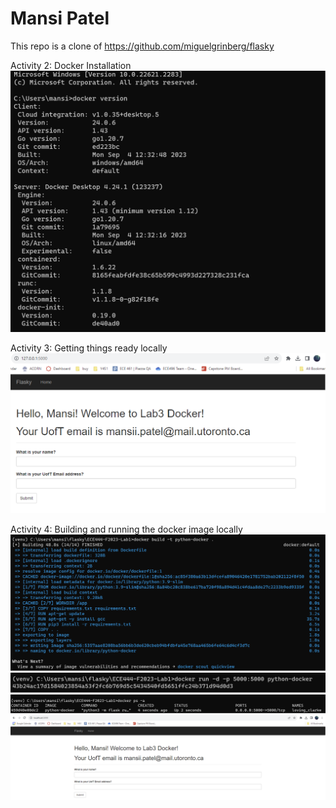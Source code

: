 # Mansi Patel 

This repo is a clone of https://github.com/miguelgrinberg/flasky

Activity 2: Docker Installation 
![Alt text](/images/lab3activity2.png)

Activity 3: Getting things ready locally
![Alt text](/images/lab3activity3.png)

Activity 4: Building and running the docker image locally 
![Alt text](/images/lab3activity4a.png)
![Alt text](/images/lab3activity4b.png)
![Alt text](/images/lab3activity4c.png)
![Alt text](/images/lab3activity4d.png)